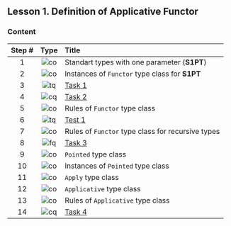 ## Lesson 1. Definition of Applicative Functor

### Content
Step # | Type | Title
:---: | :---: | :---
 1 | ![co] | Standart types with one parameter (**S1PT**)
 2 | ![co] | Instances of `Functor` type class for **S1PT**
 3 | ![tq] | [Task 1](/lesson1/04.md)
 4 | ![cq] | [Task 2](/lesson1/05.md)
 5 | ![co] | Rules of `Functor` type class
 6 | ![tq] | [Test 1](/lesson1/07.md)
 7 | ![co] | Rules of `Functor` type class for recursive types
 8 | ![fq] | [Task 3](/lesson1/09.md)
 9 | ![co] | `Pointed` type class
10 | ![co] | Instances of `Pointed` type class
11 | ![co] | `Apply` type class
12 | ![co] | `Applicative` type class
13 | ![co] | Rules of `Applicative` type class
14 | ![cq] | [Task 4](/lesson1/15.md)

[co]: https://i.imgur.com/mTKW4hg.png "Conspectus"
[tq]: https://i.imgur.com/fqcdfkU.png "Text question"
[fq]: https://i.imgur.com/Ww4q6Lt.png "Essay question"
[cq]: https://i.imgur.com/v0JWPbF.png "Coding question"

